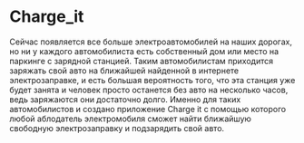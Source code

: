 # Charge_it
Сейчас появляется все больше электроавтомобилей на наших дорогах, но ни у каждого автомобилиста есть собственный дом или место на паркинге с зарядной станцией. 
Таким автомобилистам приходится заряжать свой авто на ближайшей найденной в интернете электрозаправке, и есть большая вероятность того, что эта станция уже будет занята и человек просто останется без авто на несколько часов, ведь заряжаются они достаточно долго. 
Именно для таких автомобилистов и создано приложение Charge it с помощью которого любой аблодатель электромобиля сможет найти ближайшую свободную электрозаправку и подзарядить свой авто.

